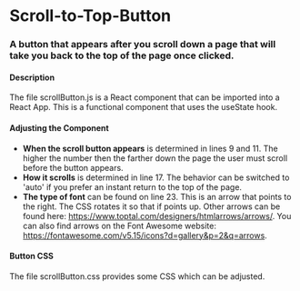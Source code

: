 # Scroll-to-Top-Button
### A button that appears after you scroll down a page that will take you back to the top of the page once clicked.


#### Description
The file scrollButton.js is a React component that can be imported into a React App. This is a functional component that uses the useState hook. 

#### Adjusting the Component
* **When the scroll button appears** is determined in lines 9 and 11. The higher the number then the farther down the page the user must scroll before the button appears.
* **How it scrolls** is determined in line 17. The behavior can be switched to 'auto' if you prefer an instant return to the top of the page.
* **The type of font** can be found on line 23. This is an arrow that points to the right. The CSS rotates it so that if points up. Other arrows can be found here: https://www.toptal.com/designers/htmlarrows/arrows/. You can also find arrows on the Font Awesome website: https://fontawesome.com/v5.15/icons?d=gallery&p=2&q=arrows.


#### Button CSS
The file scrollButton.css provides some CSS which can be adjusted.
